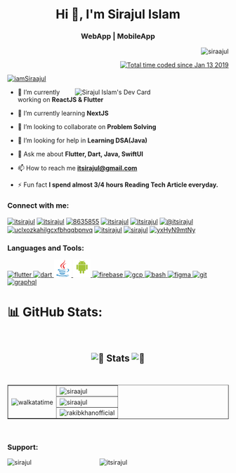 <h1 align="center">Hi 👋, I'm Sirajul Islam</h1>
<h3 align="center">WebApp | MobileApp</h3>

<p align="right"> <img src="https://komarev.com/ghpvc/?username=siraajul&label=Profile%20views&color=0e75b6&style=flat" alt="siraajul" /> </p>
<p align="right"><a href="https://wakatime.com/@e1175194-8cfe-478b-bb21-f1b614745b66"><img src="https://wakatime.com/badge/user/e1175194-8cfe-478b-bb21-f1b614745b66.svg" alt="Total time coded since Jan 13 2019" /></a></p>



<p align="left"> <a href="https://twitter.com/iamSiraajul" target="blank"><img src="https://img.shields.io/twitter/follow/iamSiraajul?logo=twitter&style=for-the-badge" alt="iamSiraajul" /></a> </p>

<a href="https://app.daily.dev/siraajul"><img align="right" src="https://api.daily.dev/devcards/v2/Vh7zzMDnp1.png?type=default&r=m1n" width="350" alt="Sirajul Islam's Dev Card"/></a>


- 🔭 I’m currently working on **ReactJS & Flutter**

- 🌱 I’m currently learning **NextJS**

- 👯 I’m looking to collaborate on **Problem Solving**

- 🤝 I’m looking for help in **Learning DSA(Java)**

- 💬 Ask me about **Flutter, Dart, Java, SwiftUI**

- 📫 How to reach me **itsirajul@gmail.com**

- ⚡ Fun fact **I spend almost 3/4 hours Reading Tech Article everyday.**

<h3 align="left">Connect with me:</h3>
<p align="left">
<!--<a href="https://codepen.io/itsirajul" target="blank"><img align="center" src="https://raw.githubusercontent.com/rahuldkjain/github-profile-readme-generator/master/src/images/icons/Social/codepen.svg" alt="itsirajul" height="30" width="40" /></a>-->
<!--<a href="https://dev.to/itsirajul" target="blank"><img align="center" src="https://raw.githubusercontent.com/rahuldkjain/github-profile-readme-generator/master/src/images/icons/Social/devto.svg" alt="itsirajul" height="30" width="40" /></a>-->
<a href="https://twitter.com/iamSiraajul" target="blank"><img align="center" src="https://raw.githubusercontent.com/rahuldkjain/github-profile-readme-generator/master/src/images/icons/Social/twitter.svg" alt="itsirajul" height="30" width="40" /></a>
<a href="https://linkedin.com/in/siraajul" target="blank"><img align="center" src="https://raw.githubusercontent.com/rahuldkjain/github-profile-readme-generator/master/src/images/icons/Social/linked-in-alt.svg" alt="itsirajul" height="30" width="40" /></a>
<a href="https://stackoverflow.com/users/8635855" target="blank"><img align="center" src="https://raw.githubusercontent.com/rahuldkjain/github-profile-readme-generator/master/src/images/icons/Social/stack-overflow.svg" alt="8635855" height="30" width="40" /></a>
<!--<a href="https://codesandbox.com/sirajul" target="blank"><img align="center" src="https://raw.githubusercontent.com/rahuldkjain/github-profile-readme-generator/master/src/images/icons/Social/codesandbox.svg" alt="sirajul" height="30" width="40" /></a>-->
<a href="https://fb.com/iamsiraajul" target="blank"><img align="center" src="https://raw.githubusercontent.com/rahuldkjain/github-profile-readme-generator/master/src/images/icons/Social/facebook.svg" alt="itsirajul" height="30" width="40" /></a>
<a href="https://instagram.com/iamsiraajul" target="blank"><img align="center" src="https://raw.githubusercontent.com/rahuldkjain/github-profile-readme-generator/master/src/images/icons/Social/instagram.svg" alt="itsirajul" height="30" width="40" /></a>
<!--<a href="https://hashnode.com/@sirajul" target="blank"><img align="center" src="https://raw.githubusercontent.com/rahuldkjain/github-profile-readme-generator/master/src/images/icons/Social/hashnode.svg" alt="@sirajul" height="30" width="40" /></a>-->
<a href="https://medium.com/@sirajul" target="blank"><img align="center" src="https://raw.githubusercontent.com/rahuldkjain/github-profile-readme-generator/master/src/images/icons/Social/medium.svg" alt="@itsirajul" height="30" width="40" /></a>
<a href="https://www.youtube.com/channel/UClXOzkaHiLGcXFbHQQbpNVQ" target="blank"><img align="center" src="https://raw.githubusercontent.com/rahuldkjain/github-profile-readme-generator/master/src/images/icons/Social/youtube.svg" alt="uclxozkahilgcxfbhqqbpnvq" height="30" width="40" /></a>
<!--<a href="https://www.codechef.com/users/itsirajul" target="blank"><img align="center" src="https://cdn.jsdelivr.net/npm/simple-icons@3.1.0/icons/codechef.svg" alt="itsirajul" height="30" width="40" /></a>-->
<a href="https://www.hackerrank.com/itsirajul" target="blank"><img align="center" src="https://raw.githubusercontent.com/rahuldkjain/github-profile-readme-generator/master/src/images/icons/Social/hackerrank.svg" alt="itsirajul" height="30" width="40" /></a>
<!--<a href="https://codeforces.com/profile/itsirajul" target="blank"><img align="center" src="https://raw.githubusercontent.com/rahuldkjain/github-profile-readme-generator/master/src/images/icons/Social/codeforces.svg" alt="itsirajul" height="30" width="40" /></a>-->
<a href="https://www.leetcode.com/sirajul" target="blank"><img align="center" src="https://raw.githubusercontent.com/rahuldkjain/github-profile-readme-generator/master/src/images/icons/Social/leet-code.svg" alt="sirajul" height="30" width="40" /></a>
<!--<a href="https://www.hackerearth.com/itsirajul" target="blank"><img align="center" src="https://raw.githubusercontent.com/rahuldkjain/github-profile-readme-generator/master/src/images/icons/Social/hackerearth.svg" alt="itsirajul" height="30" width="40" /></a>-->
<!--<a href="https://auth.geeksforgeeks.org/user//sirajul/profile" target="blank"><img align="center" src="https://raw.githubusercontent.com/rahuldkjain/github-profile-readme-generator/master/src/images/icons/Social/geeks-for-geeks.svg" alt="/itsirajul/profile" height="30" width="40" /></a>
<!--<a href="https://www.topcoder.com/members/itsirajul" target="blank"><img align="center" src="https://raw.githubusercontent.com/rahuldkjain/github-profile-readme-generator/master/src/images/icons/Social/topcoder.svg" alt="itsirajul" height="30" width="40" /></a>-->
<a href="https://discord.gg/yxHyN9mtNy" target="blank"><img align="center" src="https://raw.githubusercontent.com/rahuldkjain/github-profile-readme-generator/master/src/images/icons/Social/discord.svg" alt="yxHyN9mtNy" height="30" width="40" /></a>
</p>

<h3 align="left">Languages and Tools:</h3>
<p align="left"> 

<a href="https://flutter.dev" target="_blank" rel="noreferrer"> <img src="https://www.vectorlogo.zone/logos/flutterio/flutterio-icon.svg" alt="flutter" width="40" height="40"/> </a>
<a href="https://dart.dev" target="_blank" rel="noreferrer"> <img src="https://www.vectorlogo.zone/logos/dartlang/dartlang-icon.svg" alt="dart" width="40" height="40"/> </a> 
<a href="https://www.java.com" target="_blank" rel="noreferrer"> <img src="https://raw.githubusercontent.com/devicons/devicon/master/icons/java/java-original.svg" alt="java" width="40" height="40"/> </a>
<a href="https://developer.android.com" target="_blank" rel="noreferrer"> <img src="https://raw.githubusercontent.com/devicons/devicon/master/icons/android/android-original-wordmark.svg" alt="android" width="40" height="40"/>
<a href="https://firebase.google.com/" target="_blank" rel="noreferrer"> <img src="https://www.vectorlogo.zone/logos/firebase/firebase-icon.svg" alt="firebase" width="40" height="40"/> </a>
<a href="https://cloud.google.com" target="_blank" rel="noreferrer"> <img src="https://www.vectorlogo.zone/logos/google_cloud/google_cloud-icon.svg" alt="gcp" width="40" height="40"/> </a> 
<a href="https://www.gnu.org/software/bash/" target="_blank" rel="noreferrer"> <img src="https://www.vectorlogo.zone/logos/gnu_bash/gnu_bash-icon.svg" alt="bash" width="40" height="40"/> </a>
<a href="https://www.figma.com/" target="_blank" rel="noreferrer"> <img src="https://www.vectorlogo.zone/logos/figma/figma-icon.svg" alt="figma" width="40" height="40"/> </a> 
<a href="https://git-scm.com/" target="_blank" rel="noreferrer"> <img src="https://www.vectorlogo.zone/logos/git-scm/git-scm-icon.svg" alt="git" width="40" height="40"/> </a> 
<a href="https://graphql.org" target="_blank" rel="noreferrer"> <img src="https://www.vectorlogo.zone/logos/graphql/graphql-icon.svg" alt="graphql" width="40" height="40"/> </a>

<!--<a href="https://spring.io/" target="_blank" rel="noreferrer"> <img src="https://www.vectorlogo.zone/logos/springio/springio-icon.svg" alt="spring" width="40" height="40"/> </a>

<a href="https://www.python.org" target="_blank" rel="noreferrer"> <img src="https://raw.githubusercontent.com/devicons/devicon/master/icons/python/python-original.svg" alt="python" width="40" height="40"/> </a>

<a href="https://flask.palletsprojects.com/" target="_blank" rel="noreferrer"> <img src="https://www.vectorlogo.zone/logos/pocoo_flask/pocoo_flask-icon.svg" alt="flask" width="40" height="40"/> </a>

<a href="https://kotlinlang.org" target="_blank" rel="noreferrer"> <img src="https://www.vectorlogo.zone/logos/kotlinlang/kotlinlang-icon.svg" alt="kotlin" width="40" height="40"/> </a>

<a href="https://golang.org" target="_blank" rel="noreferrer"> <img src="https://raw.githubusercontent.com/devicons/devicon/master/icons/go/go-original.svg" alt="go" width="40" height="40"/> </a>

<a href="https://kubernetes.io" target="_blank" rel="noreferrer"> <img src="https://www.vectorlogo.zone/logos/kubernetes/kubernetes-icon.svg" alt="kubernetes" width="40" height="40"/> </a>

<a href="https://www.docker.com/" target="_blank" rel="noreferrer"> <img src="https://raw.githubusercontent.com/devicons/devicon/master/icons/docker/docker-original-wordmark.svg" alt="docker" width="40" height="40"/> </a> 

<a href="https://www.jenkins.io" target="_blank" rel="noreferrer"> <img src="https://www.vectorlogo.zone/logos/jenkins/jenkins-icon.svg" alt="jenkins" width="40" height="40"/> </a> 

<a href="https://travis-ci.org" target="_blank" rel="noreferrer"> <img src="https://www.vectorlogo.zone/logos/travis-ci/travis-ci-icon.svg" alt="travisci" width="40" height="40"/> </a> </p>

<a href="https://www.cprogramming.com/" target="_blank" rel="noreferrer"> <img src="https://raw.githubusercontent.com/devicons/devicon/master/icons/c/c-original.svg" alt="c" width="40" height="40"/> </a>

<a href="https://www.w3schools.com/cpp/" target="_blank" rel="noreferrer"> <img src="https://raw.githubusercontent.com/devicons/devicon/master/icons/cplusplus/cplusplus-original.svg" alt="cplusplus" width="40" height="40"/> </a>

<a href="https://heroku.com" target="_blank" rel="noreferrer"> <img src="https://www.vectorlogo.zone/logos/heroku/heroku-icon.svg" alt="heroku" width="40" height="40"/> </a>

<<a href="https://developer.mozilla.org/en-US/docs/Web/JavaScript" target="_blank" rel="noreferrer"> <img src="https://raw.githubusercontent.com/devicons/devicon/master/icons/javascript/javascript-original.svg" alt="javascript" width="40" height="40"/> </a> 

<a href="https://www.mongodb.com/" target="_blank" rel="noreferrer"> <img src="https://raw.githubusercontent.com/devicons/devicon/master/icons/mongodb/mongodb-original-wordmark.svg" alt="mongodb" width="40" height="40"/> </a>

<a href="https://www.mysql.com/" target="_blank" rel="noreferrer"> <img src="https://raw.githubusercontent.com/devicons/devicon/master/icons/mysql/mysql-original-wordmark.svg" alt="mysql" width="40" height="40"/> </a> 

<a href="https://www.nginx.com" target="_blank" rel="noreferrer"> <img src="https://raw.githubusercontent.com/devicons/devicon/master/icons/nginx/nginx-original.svg" alt="nginx" width="40" height="40"/> </a> 

<a href="https://nodejs.org" target="_blank" rel="noreferrer"> <img src="https://raw.githubusercontent.com/devicons/devicon/master/icons/nodejs/nodejs-original-wordmark.svg" alt="nodejs" width="40" height="40"/> </a>

<a href="https://www.oracle.com/" target="_blank" rel="noreferrer"> <img src="https://raw.githubusercontent.com/devicons/devicon/master/icons/oracle/oracle-original.svg" alt="oracle" width="40" height="40"/> </a>

<a href="https://www.selenium.dev" target="_blank" rel="noreferrer"> <img src="https://raw.githubusercontent.com/detain/svg-logos/780f25886640cef088af994181646db2f6b1a3f8/svg/selenium-logo.svg" alt="selenium" width="40" height="40"/> </a> -->

# 📊 GitHub Stats:
<br>
<h2 align="center"><img src="https://fonts.gstatic.com/s/e/notoemoji/latest/1f31f/512.gif" alt="🌟" width="32" height="32"> Stats <img src="https://fonts.gstatic.com/s/e/notoemoji/latest/1f31f/512.gif" alt="🌟" width="32" height="32"></h2>
<br>

<table align="center" border="1">
  <tr>
       <td rowspan = "3"><img align="center" src="https://github-readme-stats.vercel.app/api/wakatime?username=sirajul\&layout=compact" alt="walkatatime"/></td>

<td><img align="center" src="https://denvercoder1-github-readme-stats.vercel.app/api?username=siraajul&show_icons=true&count_private=true&locale=en&theme=radical&hide_border=true" alt="siraajul" /></td> 
  </tr>
 <tr>
    <td><img align="center" src="https://github-readme-streak-stats.herokuapp.com/?user=siraajul&count_private=true&theme=radical&hide_border=true" alt="siraajul"/></td>
 </tr>
  <tr>
       <td ><img align="center" src="https://github-readme-stats.vercel.app/api/top-langs/?username=siraajul&show_icons=true&count_private=true&locale=en&theme=radical&hide_border=true&layout=pie" alt="rakibkhanofficial"/></td>

  </tr>
</table> 


  <br/>
<h3 align="left">Support:</h3>
<p>
<a href="https://www.buymeacoffee.com/sirajul"> <img align="left" src="https://cdn.buymeacoffee.com/buttons/v2/default-yellow.png" height="50" width="210" alt="sirajul" /></a>
<a href="https://ko-fi.com/sirajul"> <img align="left" src="https://cdn.ko-fi.com/cdn/kofi3.png?v=3" height="50" width="210" alt="itsirajul" /></a>
</p>
<br>
<br>

